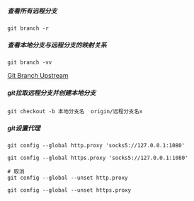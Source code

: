 ##### 查看所有远程分支
```
git branch -r
```

##### 查看本地分支与远程分支的映射关系
```
git branch -vv
```

[Git Branch Upstream](https://blog.csdn.net/tterminator/article/details/78108550)

#####  git拉取远程分支并创建本地分支
```
git checkout -b 本地分支名  origin/远程分支名x
```

##### git设置代理
```
git config --global http.proxy 'socks5://127.0.0.1:1080'

git config --global https.proxy 'socks5://127.0.0.1:1080'

# 取消
git config --global --unset http.proxy

git config --global --unset https.proxy
```